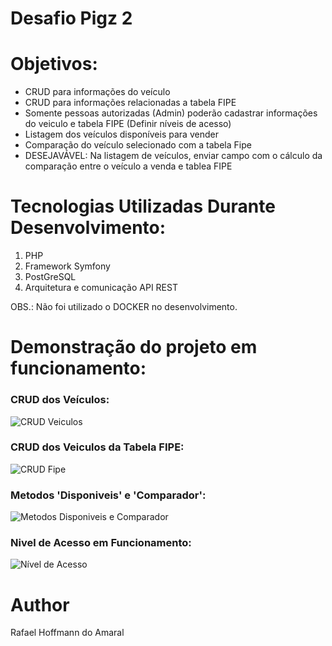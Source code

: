 # Desafio Pigz 2

# Objetivos:
- CRUD para informações do veículo
- CRUD para informações relacionadas a tabela FIPE
- Somente pessoas autorizadas (Admin) poderão cadastrar informações do veiculo e tabela FIPE (Definir níveis de acesso)
- Listagem dos veículos disponíveis para vender
- Comparação do veículo selecionado com a tabela Fipe
- DESEJAVÁVEL: Na listagem de veículos, enviar campo com o cálculo da comparação entre o veículo a venda e tablea FIPE

# Tecnologias Utilizadas Durante Desenvolvimento:
1. PHP
2. Framework Symfony
3. PostGreSQL
4. Arquitetura e comunicação API REST

OBS.: Não foi utilizado o DOCKER no desenvolvimento.

# Demonstração do projeto em funcionamento:

### CRUD dos Veículos:
![CRUD Veiculos](https://github.com/Rafa-Hoff/assests/blob/main/DesafioPigz/CRUDveiculos.png)

### CRUD dos Veiculos da Tabela FIPE:
![CRUD Fipe](https://github.com/Rafa-Hoff/assests/blob/main/DesafioPigz/CRUDfipe.png)

### Metodos 'Disponiveis' e 'Comparador':
![Metodos Disponiveis e Comparador](https://github.com/Rafa-Hoff/assests/blob/main/DesafioPigz/Disponivel_e_Comparado.png)

### Nivel de Acesso em Funcionamento:
![Nível de Acesso](https://github.com/Rafa-Hoff/assests/blob/main/DesafioPigz/NiveisDeAcessoFuncional.png)

# Author
Rafael Hoffmann do Amaral

